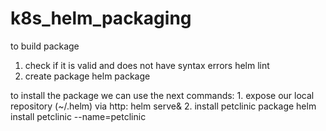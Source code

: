# k8s_helm_packaging
to build package
1. check if it is valid and does not have syntax errors
  helm lint <packagename>
2. create package
  helm package <packagename>

to install the package we can use the next commands:
1.
expose our local repository (~/.helm) via http:
helm serve&
2.
install petclinic package
helm install petclinic --name=petclinic
